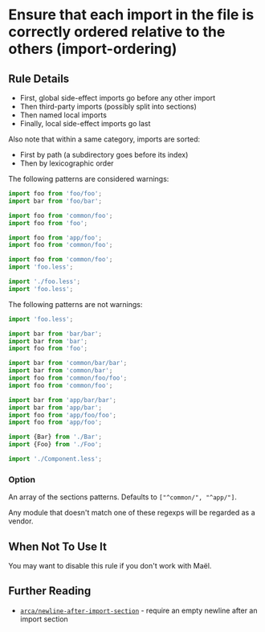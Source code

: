 # Ensure that each import in the file is correctly ordered relative to the others (import-ordering)

## Rule Details

* First, global side-effect imports go before any other import
* Then third-party imports (possibly split into sections)
* Then named local imports
* Finally, local side-effect imports go last

Also note that within a same category, imports are sorted:

* First by path (a subdirectory goes before its index)
* Then by lexicographic order

The following patterns are considered warnings:

```js
import foo from 'foo/foo';
import bar from 'foo/bar';
```

```js
import foo from 'common/foo';
import foo from 'foo';
```

```js
import foo from 'app/foo';
import foo from 'common/foo';
```

```js
import foo from 'common/foo';
import 'foo.less';
```

```js
import './foo.less';
import 'foo.less';
```

The following patterns are not warnings:

```js
import 'foo.less';

import bar from 'bar/bar';
import bar from 'bar';
import foo from 'foo';

import bar from 'common/bar/bar';
import bar from 'common/bar';
import foo from 'common/foo/foo';
import foo from 'common/foo';

import bar from 'app/bar/bar';
import bar from 'app/bar';
import foo from 'app/foo/foo';
import foo from 'app/foo';

import {Bar} from './Bar';
import {Foo} from './Foo';

import './Component.less';
```

### Option

An array of the sections patterns. Defaults to `["^common/", "^app/"]`.

Any module that doesn't match one of these regexps will be regarded as a vendor.

## When Not To Use It

You may want to disable this rule if you don't work with Maël.

## Further Reading

* [`arca/newline-after-import-section`](https://github.com/arcanis/eslint-plugin-arca/blob/master/docs/rules/newline-after-var.md) - require an empty newline after an import section
